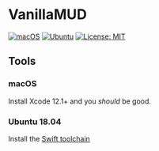 # VanillaMUD

[![macOS](https://github.com/powerje/VanillaMUD/workflows/Swift/badge.svg)](https://github.com/powerje/VanillaMUD/actions/workflows/swift.yml) [![Ubuntu](https://github.com/powerje/VanillaMUD/workflows/Ubuntu/badge.svg)](https://github.com/powerje/VanillaMUD/actions/workflows/ubuntu.yml) [![License: MIT](https://img.shields.io/badge/License-MIT-yellow.svg)](https://opensource.org/licenses/MIT)


## Tools

### macOS

Install Xcode 12.1+ and you _should_ be good.

### Ubuntu 18.04

Install the [Swift toolchain](https://tecadmin.net/install-swift-ubuntu-1804-bionic/)
